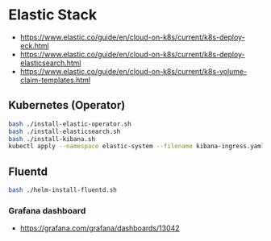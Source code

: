 # Elastic Stack

- https://www.elastic.co/guide/en/cloud-on-k8s/current/k8s-deploy-eck.html
- https://www.elastic.co/guide/en/cloud-on-k8s/current/k8s-deploy-elasticsearch.html
- https://www.elastic.co/guide/en/cloud-on-k8s/current/k8s-volume-claim-templates.html

## Kubernetes (Operator)

```bash
bash ./install-elastic-operator.sh
bash ./install-elasticsearch.sh
bash ./install-kibana.sh
kubectl apply --namespace elastic-system --filename kibana-ingress.yaml
```

## Fluentd

```bash
bash ./helm-install-fluentd.sh
```

### Grafana dashboard

- https://grafana.com/grafana/dashboards/13042
